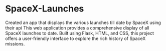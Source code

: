 # SpaceX-Launches
Created an app that displays the various launches till date by SpaceX using their api
This web application provides a comprehensive display of all SpaceX launches to date. Built using Flask, HTML, and CSS, this project offers a user-friendly interface to explore the rich history of SpaceX missions.
